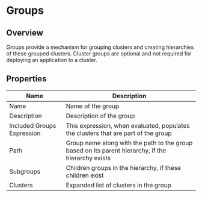 # Groups

## Overview

Groups provide a mechanism for grouping clusters and creating hierarchies of these grouped clusters. Cluster groups are optional and not required for deploying an application to a cluster.

## Properties

|Name|Description|
|----|-----------|
|Name| Name of the group|
|Description| Description of the group|
|Included Groups Expression| This expression, when evaluated, populates the clusters that are part of the group|
|Path| Group name along with the path to the group based on its parent hierarchy, if the hierarchy exists|
|Subgroups| Children groups in the hierarchy, if these children exist|
|Clusters| Expanded list of clusters in the group|

